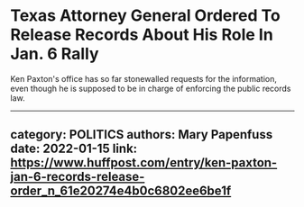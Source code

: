 # Texas Attorney General Ordered To Release Records About His Role In Jan. 6 Rally

Ken Paxton's office has so far stonewalled requests for the information, even though he is supposed to be in charge of enforcing the public records law.

---
category: POLITICS
authors: Mary Papenfuss
date: 2022-01-15
link: https://www.huffpost.com/entry/ken-paxton-jan-6-records-release-order_n_61e20274e4b0c6802ee6be1f
---
